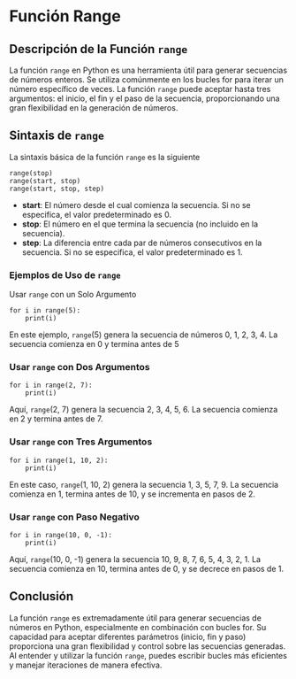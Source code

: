 # Función Range
## Descripción de la Función `range`
La función `range` en Python es una herramienta útil para generar secuencias de números enteros. Se utiliza comúnmente en los bucles for para iterar un número específico de veces. La función `range` puede aceptar hasta tres argumentos: el inicio, el fin y el paso de la secuencia, proporcionando una gran flexibilidad en la generación de números.

## Sintaxis de `range`
La sintaxis básica de la función `range` es la siguiente
```
range(stop)
range(start, stop)
range(start, stop, step)
```

- **start**: El número desde el cual comienza la secuencia. Si no se especifica, el valor predeterminado es 0.
- **stop**: El número en el que termina la secuencia (no incluido en la secuencia).
- **step**: La diferencia entre cada par de números consecutivos en la secuencia. Si no se especifica, el valor predeterminado es 1.

### Ejemplos de Uso de `range`
Usar `range` con un Solo Argumento

```
for i in range(5):
    print(i)
```
En este ejemplo, `range`(5) genera la secuencia de números 0, 1, 2, 3, 4. La secuencia comienza en 0 y termina antes de 5

### Usar `range` con Dos Argumentos
```
for i in range(2, 7):
    print(i)
```
Aquí, `range`(2, 7) genera la secuencia 2, 3, 4, 5, 6. La secuencia comienza en 2 y termina antes de 7.

### Usar `range` con Tres Argumentos
```
for i in range(1, 10, 2):
    print(i)
```
En este caso, `range`(1, 10, 2) genera la secuencia 1, 3, 5, 7, 9. La secuencia comienza en 1, termina antes de 10, y se incrementa en pasos de 2.

### Usar `range` con Paso Negativo
```
for i in range(10, 0, -1):
    print(i)
```
Aquí, `range`(10, 0, -1) genera la secuencia 10, 9, 8, 7, 6, 5, 4, 3, 2, 1. La secuencia comienza en 10, termina antes de 0, y se decrece en pasos de 1.

## Conclusión
La función `range` es extremadamente útil para generar secuencias de números en Python, especialmente en combinación con bucles for. Su capacidad para aceptar diferentes parámetros (inicio, fin y paso) proporciona una gran flexibilidad y control sobre las secuencias generadas. Al entender y utilizar la función `range`, puedes escribir bucles más eficientes y manejar iteraciones de manera efectiva.